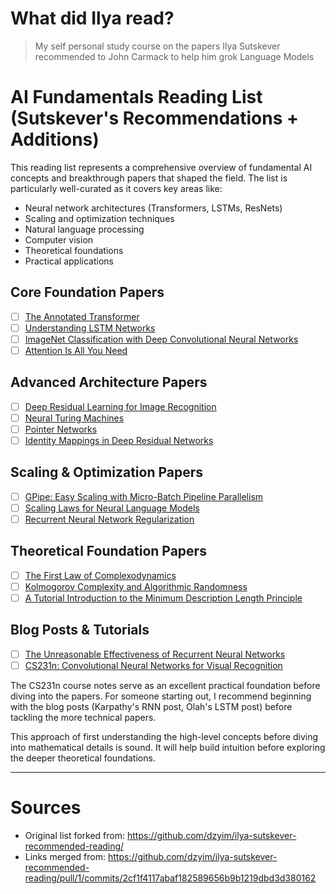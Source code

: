 # What did Ilya read?
> My self personal study course on the papers Ilya Sutskever recommended to John Carmack to help him grok Language Models

# AI Fundamentals Reading List (Sutskever's Recommendations + Additions)

This reading list represents a comprehensive overview of fundamental AI concepts and breakthrough papers that shaped the field. The list is particularly well-curated as it covers key areas like:

- Neural network architectures (Transformers, LSTMs, ResNets)
- Scaling and optimization techniques
- Natural language processing
- Computer vision
- Theoretical foundations
- Practical applications

## Core Foundation Papers
- [ ] [The Annotated Transformer](https://nlp.seas.harvard.edu/annotated-transformer/)
- [ ] [Understanding LSTM Networks](https://colah.github.io/posts/2015-08-Understanding-LSTMs/)
- [ ] [ImageNet Classification with Deep Convolutional Neural Networks](https://sing.stanford.edu/curis-fellowships/rh/vision-dnn.pdf)
- [ ] [Attention Is All You Need](https://arxiv.org/abs/1706.03762)

## Advanced Architecture Papers
- [ ] [Deep Residual Learning for Image Recognition](https://arxiv.org/abs/1512.03385)
- [ ] [Neural Turing Machines](https://arxiv.org/abs/1410.5401)
- [ ] [Pointer Networks](https://arxiv.org/abs/1506.03134)
- [ ] [Identity Mappings in Deep Residual Networks](https://arxiv.org/abs/1603.05027)

## Scaling & Optimization Papers
- [ ] [GPipe: Easy Scaling with Micro-Batch Pipeline Parallelism](https://arxiv.org/abs/1811.06965v5)
- [ ] [Scaling Laws for Neural Language Models](https://arxiv.org/abs/2001.08361)
- [ ] [Recurrent Neural Network Regularization](https://arxiv.org/abs/1409.2329)

## Theoretical Foundation Papers
- [ ] [The First Law of Complexodynamics](https://scottaaronson.blog/?p=762)
- [ ] [Kolmogorov Complexity and Algorithmic Randomness](https://www.lirmm.fr/~ashen/kolmbook-eng-scan.pdf)
- [ ] [A Tutorial Introduction to the Minimum Description Length Principle](https://arxiv.org/pdf/math/0406077)

## Blog Posts & Tutorials
- [ ] [The Unreasonable Effectiveness of Recurrent Neural Networks](https://karpathy.github.io/2015/05/21/rnn-effectiveness/)
- [ ] [CS231n: Convolutional Neural Networks for Visual Recognition](https://cs231n.github.io/)

The CS231n course notes serve as an excellent practical foundation before diving into the papers. For someone starting out, I recommend beginning with the blog posts (Karpathy's RNN post, Olah's LSTM post) before tackling the more technical papers.

This approach of first understanding the high-level concepts before diving into mathematical details is sound. It will help build intuition before exploring the deeper theoretical foundations.

---

# Sources
- Original list forked from: https://github.com/dzyim/ilya-sutskever-recommended-reading/
- Links merged from: https://github.com/dzyim/ilya-sutskever-recommended-reading/pull/1/commits/2cf1f4117abaf182589656b9b1219dbd3d380162

